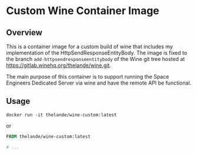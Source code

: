 # Custom Wine Container Image

## Overview

This is a container image for a custom build of wine that includes my implementation
of the HttpSendResponseEntityBody. The image is fixed to the branch
`add-httpsendresponseentitybody` of the Wine git tree hosted at
https://gitlab.winehq.org/thelande/wine.git.

The main purpose of this container is to support running the Space Engineers
Dedicated Server via wine and have the remote API be functional.

## Usage

```console
docker run -it thelande/wine-custom:latest
```

or

```dockerfile
FROM thelande/wine-custom:latest

# ...
```